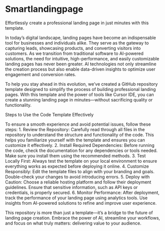 # Smartlandingpage
Effortlessly create a professional landing page in just minutes with this template.

In today’s digital landscape, landing pages have become an indispensable tool for businesses and individuals alike. They serve as the gateway to capturing leads, showcasing products, and converting visitors into customers. As we transition from traditional software to AI-powered solutions, the need for intuitive, high-performance, and easily customizable landing pages has never been greater. AI technologies not only streamline the creation process but also enable data-driven insights to optimize user engagement and conversion rates.

To help you stay ahead in this evolution, we’ve created a GitHub repository template designed to simplify the process of building professional landing pages. With this template and the power of tools like Cursor IDE, you can create a stunning landing page in minutes—without sacrificing quality or functionality.

Steps to Use the Code Template Effectively

To ensure a smooth experience and avoid potential issues, follow these steps:
	1.	Review the Repository:
Carefully read through all files in the repository to understand the structure and functionality of the code. This helps you familiarize yourself with the template and ensures you can customize it effectively.
	2.	Install Required Dependencies:
Before running the code, check the documentation for any dependencies or tools needed. Make sure you install them using the recommended methods.
	3.	Test Locally First:
Always test the template on your local environment to ensure everything works as expected before deploying it online.
	4.	Customize Responsibly:
Edit the template files to align with your branding and goals. Double-check your changes to avoid introducing errors.
	5.	Deploy with Caution:
Choose a reliable hosting platform and follow their deployment guidelines. Ensure that sensitive information, such as API keys or credentials, is properly secured.
	6.	Monitor Performance:
After deployment, track the performance of your landing page using analytics tools. Use insights from AI-powered solutions to refine and improve user experience.

This repository is more than just a template—it’s a bridge to the future of landing page creation. Embrace the power of AI, streamline your workflows, and focus on what truly matters: delivering value to your audience.
